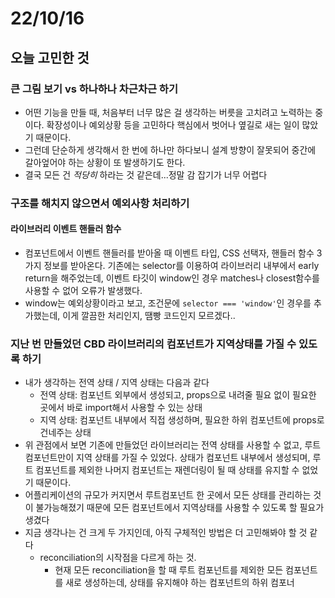 # 22/10/16

## 오늘 고민한 것

### 큰 그림 보기 vs 하나하나 차근차근 하기

- 어떤 기능을 만들 때, 처음부터 너무 많은 걸 생각하는 버릇을 고치려고 노력하는 중이다. 확장성이나 예외상황 등을 고민하다 핵심에서 벗어나 옆길로 새는 일이 많았기 때문이다.
- 그런데 단순하게 생각해서 한 번에 하나만 하다보니 설계 방향이 잘못되어 중간에 갈아엎어야 하는 상황이 또 발생하기도 한다. 
- 결국 모든 건 *적당히* 하라는 것 같은데...정말 감 잡기가 너무 어렵다

### 구조를 해치지 않으면서 예외사항 처리하기

#### 라이브러리 이벤트 핸들러 함수

- 컴포넌트에서 이벤트 핸들러를 받아올 때 이벤트 타입, CSS 선택자, 핸들러 함수 3가지 정보를 받아온다. 기존에는 selector를 이용하여 라이브러리 내부에서 early return을 해주었는데, 이벤트 타깃이 window인 경우 matches나 closest함수를 사용할 수 없어 오류가 발생했다. 
- window는 예외상황이라고 보고, 조건문에 `selector === 'window'`인 경우를 추가했는데, 이게 깔끔한 처리인지, 땜빵 코드인지 모르겠다..

### 지난 번 만들었던 CBD 라이브러리의 컴포넌트가 지역상태를 가질 수 있도록 하기

- 내가 생각하는 전역 상태 / 지역 상태는 다음과 같다
	- 전역 상태: 컴포넌트 외부에서 생성되고, props으로 내려줄 필요 없이 필요한 곳에서 바로 import해서 사용할 수 있는 상태
	- 지역 상태: 컴포넌트 내부에서 직접 생성하며, 필요한 하위 컴포넌트에 props로 건네주는 상태
- 위 관점에서 보면 기존에 만들었던 라이브러리는 전역 상태를 사용할 수 없고, 루트 컴포넌트만이 지역 상태를 가질 수 있었다.  상태가 컴포넌트 내부에서 생성되며, 루트 컴포넌트를 제외한 나머지 컴포넌트는 재렌더링이 될 때 상태를 유지할 수 없었기 때문이다.
- 어플리케이션의 규모가 커지면서 루트컴포넌트 한 곳에서 모든 상태를 관리하는 것이 불가능해졌기 때문에 모든 컴포넌트에서 지역상태를 사용할 수 있도록 할 필요가 생겼다
- 지금 생각나는 건 크게 두 가지인데, 아직 구체적인 방법은 더 고민해봐야 할 것 같다
	- reconciliation의 시작점을 다르게 하는 것. 
		- 현재 모든 reconciliation을 할 때 루트 컴포넌트를 제외한 모든 컴포넌트를 새로 생성하는데, 상태를 유지해야 하는 컴포넌트의 하위 컴포너